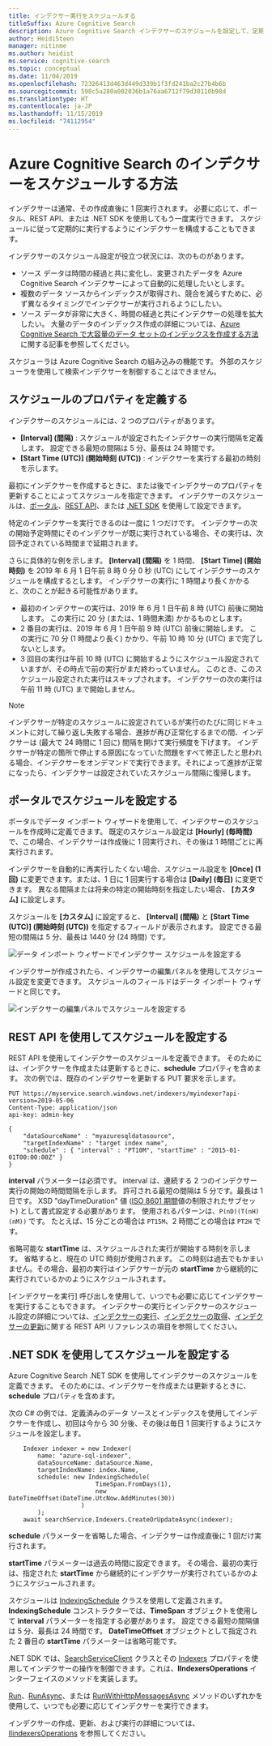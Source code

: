 ```yaml
---
title: インデクサー実行をスケジュールする
titleSuffix: Azure Cognitive Search
description: Azure Cognitive Search インデクサーのスケジュールを設定して、定期的に、または特定の時間にコンテンツのインデックスを作成します。
author: HeidiSteen
manager: nitinme
ms.author: heidist
ms.service: cognitive-search
ms.topic: conceptual
ms.date: 11/04/2019
ms.openlocfilehash: 72326413d463d449d339b1f3fd241ba2c27b4b6b
ms.sourcegitcommit: 598c5a280a002036b1a76aa6712f79d30110b98d
ms.translationtype: HT
ms.contentlocale: ja-JP
ms.lasthandoff: 11/15/2019
ms.locfileid: "74112954"
---
```

# <a name="how-to-schedule-indexers-in-azure-cognitive-search"></a>Azure Cognitive Search のインデクサーをスケジュールする方法

インデクサーは通常、その作成直後に 1 回実行されます。 必要に応じて、ポータル、REST API、または .NET SDK を使用してもう一度実行できます。 スケジュールに従って定期的に実行するようにインデクサーを構成することもできます。

インデクサーのスケジュール設定が役立つ状況には、次のものがあります。

* ソース データは時間の経過と共に変化し、変更されたデータを Azure Cognitive Search インデクサーによって自動的に処理したいとします。
* 複数のデータ ソースからインデックスが取得され、競合を減らすために、必ず異なるタイミングでインデクサーが実行されるようにしたい。
* ソース データが非常に大きく、時間の経過と共にインデクサーの処理を拡大したい。 大量のデータのインデックス作成の詳細については、[Azure Cognitive Search で大容量のデータ セットのインデックスを作成する方法](search-howto-large-index.md)に関する記事を参照してください。

スケジューラは Azure Cognitive Search の組み込みの機能です。 外部のスケジューラを使用して検索インデクサーを制御することはできません。

## <a name="define-schedule-properties"></a>スケジュールのプロパティを定義する

インデクサーのスケジュールには、2 つのプロパティがあります。
* **[Interval] \(間隔\)** : スケジュールが設定されたインデクサーの実行間隔を定義します。 設定できる最短の間隔は 5 分、最長は 24 時間です。
* **[Start Time (UTC)] \(開始時刻 (UTC)\)** : インデクサーを実行する最初の時刻を示します。

最初にインデクサーを作成するときに、または後でインデクサーのプロパティを更新することによってスケジュールを指定できます。 インデクサーのスケジュールは、[ポータル](#portal)、[REST API](#restApi)、または [.NET SDK](#dotNetSdk) を使用して設定できます。

特定のインデクサーを実行できるのは一度に 1 つだけです。 インデクサーの次の開始予定時間にそのインデクサーが既に実行されている場合、その実行は、次回予定されている時間まで延期されます。

さらに具体的な例を示します。 **[Interval] \(間隔\)** を 1 時間、 **[Start Time] \(開始時刻\)** を 2019 年 6 月 1 日午前 8 時 0 分 0 秒 (UTC) にしてインデクサーのスケジュールを構成するとします。 インデクサーの実行に 1 時間より長くかかると、次のことが起きる可能性があります。

* 最初のインデクサーの実行は、2019 年 6 月 1 日午前 8 時 (UTC) 前後に開始します。 この実行に 20 分 (または、1 時間未満) かかるものとします。
* 2 番目の実行は、2019 年 6 月 1 日午前 9 時 (UTC) 前後に開始します。 この実行に 70 分 (1 時間より長く) かかり、午前 10 時 10 分 (UTC) まで完了しないとします。
* 3 回目の実行は午前 10 時 (UTC) に開始するようにスケジュール設定されていますが、その時点で前の実行がまだ終わっていません。 このとき、このスケジュール設定された実行はスキップされます。 インデクサーの次の実行は午前 11 時 (UTC) まで開始しません。

> [!NOTE]
> インデクサーが特定のスケジュールに設定されているが実行のたびに同じドキュメントに対して繰り返し失敗する場合、進捗が再び正常化するまでの間、インデクサーは (最大で 24 時間に 1 回に) 間隔を開けて実行頻度を下げます。  インデクサーが特定の箇所で停止する原因になっていた問題をすべて修正したと思われる場合、インデクサーをオンデマンドで実行できます。それによって進捗が正常になったら、インデクサーは設定されていたスケジュール間隔に復帰します。

<a name="portal"></a>

## <a name="schedule-in-the-portal"></a>ポータルでスケジュールを設定する

ポータルでデータ インポート ウィザードを使用して、インデクサーのスケジュールを作成時に定義できます。 既定のスケジュール設定は **[Hourly] \(毎時間\)** で、この場合、インデクサーは作成後に 1 回実行され、その後は 1 時間ごとに再実行されます。

インデクサーを自動的に再実行したくない場合、スケジュール設定を **[Once] \(1 回\)** に変更できます。または、1 日に 1 回実行する場合は **[Daily] \(毎日\)** に変更できます。 異なる間隔または将来の特定の開始時刻を指定したい場合、 **[カスタム]** に設定します。

スケジュールを **[カスタム]** に設定すると、 **[Interval] \(間隔\)** と **[Start Time (UTC)] \(開始時刻 (UTC)\)** を指定するフィールドが表示されます。 設定できる最短の間隔は 5 分、最長は 1440 分 (24 時間) です。

   ![データ インポート ウィザードでインデクサー スケジュールを設定する](media/search-howto-schedule-indexers/schedule-import-data.png "データ インポート ウィザードでインデクサー スケジュールを設定する")

インデクサーが作成されたら、インデクサーの編集パネルを使用してスケジュール設定を変更できます。 スケジュールのフィールドはデータ インポート ウィザードと同じです。

   ![インデクサーの編集パネルでスケジュールを設定する](media/search-howto-schedule-indexers/schedule-edit.png "インデクサーの編集パネルでスケジュールを設定する")

<a name="restApi"></a>

## <a name="schedule-using-rest-apis"></a>REST API を使用してスケジュールを設定する

REST API を使用してインデクサーのスケジュールを定義できます。 そのためには、インデクサーを作成または更新するときに、**schedule** プロパティを含めます。 次の例では、既存のインデクサーを更新する PUT 要求を示します。

    PUT https://myservice.search.windows.net/indexers/myindexer?api-version=2019-05-06
    Content-Type: application/json
    api-key: admin-key

    {
        "dataSourceName" : "myazuresqldatasource",
        "targetIndexName" : "target index name",
        "schedule" : { "interval" : "PT10M", "startTime" : "2015-01-01T00:00:00Z" }
    }

**interval** パラメーターは必須です。 interval は、連続する 2 つのインデクサー実行の開始の時間間隔を示します。 許可される最短の間隔は 5 分です。最長は 1 日です。 XSD "dayTimeDuration" 値 ([ISO 8601 期間](https://www.w3.org/TR/xmlschema11-2/#dayTimeDuration)値の制限されたサブセット) として書式設定する必要があります。 使用されるパターンは、`P(nD)(T(nH)(nM))` です。 たとえば、15 分ごとの場合は `PT15M`、2 時間ごとの場合は `PT2H` です。

省略可能な **startTime** は、スケジュールされた実行が開始する時刻を示します。 省略すると、現在の UTC 時刻が使用されます。 この時刻は過去でもかまいません。その場合、最初の実行はインデクサーが元の **startTime** から継続的に実行されているかのようにスケジュールされます。

[インデクサーを実行] 呼び出しを使用して、いつでも必要に応じてインデクサーを実行することもできます。 インデクサーの実行とインデクサーのスケジュール設定の詳細については、[インデクサーの実行](https://docs.microsoft.com/rest/api/searchservice/run-indexer)、[インデクサーの取得](https://docs.microsoft.com/rest/api/searchservice/get-indexer)、[インデクサーの更新](https://docs.microsoft.com/rest/api/searchservice/update-indexer)に関する REST API リファレンスの項目を参照してください。

<a name="dotNetSdk"></a>

## <a name="schedule-using-the-net-sdk"></a>.NET SDK を使用してスケジュールを設定する

Azure Cognitive Search .NET SDK を使用してインデクサーのスケジュールを定義できます。 そのためには、インデクサーを作成または更新するときに、**schedule** プロパティを含めます。

次の C# の例では、定義済みのデータ ソースとインデックスを使用してインデクサーを作成し、初回は今から 30 分後、その後は毎日 1 回実行するようにスケジュールを設定します。

```
    Indexer indexer = new Indexer(
        name: "azure-sql-indexer",
        dataSourceName: dataSource.Name,
        targetIndexName: index.Name,
        schedule: new IndexingSchedule(
                        TimeSpan.FromDays(1), 
                        new DateTimeOffset(DateTime.UtcNow.AddMinutes(30))
                    )
        );
    await searchService.Indexers.CreateOrUpdateAsync(indexer);
```
**schedule** パラメーターを省略した場合、インデクサーは作成直後に 1 回だけ実行されます。

**startTime** パラメーターは過去の時間に設定できます。 その場合、最初の実行は、指定された **startTime** から継続的にインデクサーが実行されているかのようにスケジュールされます。

スケジュールは [IndexingSchedule](https://docs.microsoft.com/dotnet/api/microsoft.azure.search.models.indexingschedule?view=azure-dotnet) クラスを使用して定義されます。 **IndexingSchedule** コンストラクターでは、**TimeSpan** オブジェクトを使用して **interval** パラメーターを指定する必要があります。 設定できる最短の間隔値は 5 分、最長は 24 時間です。 **DateTimeOffset** オブジェクトとして指定された 2 番目の **startTime** パラメーターは省略可能です。

.NET SDK では、[SearchServiceClient](https://docs.microsoft.com/dotnet/api/microsoft.azure.search.searchserviceclient) クラスとその [Indexers](https://docs.microsoft.com/dotnet/api/microsoft.azure.search.searchserviceclient.indexers) プロパティを使用してインデクサーの操作を制御できます。これは、**IIndexersOperations** インターフェイスのメソッドを実装します。 

[Run](https://docs.microsoft.com/dotnet/api/microsoft.azure.search.indexersoperationsextensions.run)、[RunAsync](https://docs.microsoft.com/dotnet/api/microsoft.azure.search.indexersoperationsextensions.runasync)、または [RunWithHttpMessagesAsync](https://docs.microsoft.com/dotnet/api/microsoft.azure.search.iindexersoperations.runwithhttpmessagesasync) メソッドのいずれかを使用して、いつでも必要に応じてインデクサーを実行できます。

インデクサーの作成、更新、および実行の詳細については、[IIindexersOperations](https://docs.microsoft.com/dotnet/api/microsoft.azure.search.iindexersoperations?view=azure-dotnet) を参照してください。
